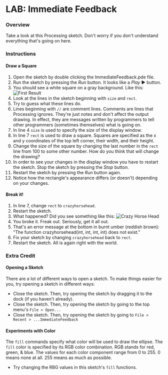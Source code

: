 # LAB: Immediate Feedback

### Overview

Take a look at this Processing sketch. Don't worry if you don't understand everything that's going on here.

### Instructions

#### Draw a Square

1. Open the sketch by double clicking the ImmediateFeedback.pde file.
2. Run the sketch by pressing the *Run* button. It looks like a *Play* ▶ button.
3. You should see a white square on a gray background. Like this: ![First Result](https://raw.github.com/PasDeChocolat/PNMProcessingWorkshop_Summer2013/master/LABS/ImmediateFeedback/first_result.png)
4. Look at the lines in the sketch beginning with `size` and `rect`.
5. Try to guess what these lines do.
6. Lines beginning with `//` are comment lines. Comments are lines that Processing ignores. They're just notes and don't affect the output drawing. In effect, they are messages written by programmers to tell other programmers (sometimes themselves) what is going on.
7. In line 4 `size` is used to specify the *size* of the display window.
8. In line 7 `rect` is used to draw a square. Squares are specified as the x and y coordinates of the top left corner, their width, and their height.
10. Change the size of the square by changing the last number in the `rect` line from 100 to some other number. How do you think that will change the drawing?
11. In order to see your changes in the display window you have to restart the sketch. Stop the sketch by pressing the *Stop* button.
12. Restart the sketch by pressing the *Run* button again.
13. Notice how the rectangle's appearance differs (or doesn't) depending on your changes.

#### Break it!

1. In line 7, change `rect` to `crazyhorsehead`.
2. Restart the sketch.
3. What happened? Did you see something like this: ![Crazy Horse Head](https://raw.github.com/PasDeChocolat/PNMProcessingWorkshop_Summer2013/master/LABS/ImmediateFeedback/crazy_horse_head.png)
4. You broke it. Freak out. Seriously, get it all out.
5. That's an error message at the bottom in burnt umber (reddish brown): "The function crazyhorsehead(int, int, int, int) does not exist."
6. Fix your sketch by changing `crazyhorsehead` back to `rect`.
7. Restart the sketch. All is again right with the world.

### Extra Credit

#### Opening a Sketch

There are a lot of different ways to open a sketch. To make things easier for you, try opening a sketch in different ways:

* Close the sketch. Then, try opening the sketch by dragging it to the dock (if you haven't already).
* Close the sketch. Then, try opening the sketch by going to the top menu's `File > Open...`
* Close the sketch. Then, try opening the sketch by going to `File > Recent > ...ImmediateFeedback`

#### Experiments with Color

The `fill` commands specify what color will be used to draw the ellipse. The `fill` color is specified by its RGB color combination. RGB stands for red, green, & blue. The values for each color component range from 0 to 255. 0 means none at all. 255 means as much as possible.

* Try changing the RBG values in this sketch's `fill` functions.
